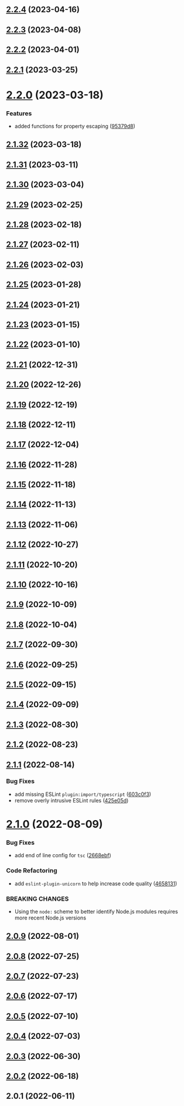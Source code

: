 ## [2.2.4](https://github.com/Avansai/properties-file/compare/2.2.3...2.2.4) (2023-04-16)

## [2.2.3](https://github.com/Avansai/properties-file/compare/2.2.2...2.2.3) (2023-04-08)

## [2.2.2](https://github.com/Avansai/properties-file/compare/2.2.1...2.2.2) (2023-04-01)

## [2.2.1](https://github.com/Avansai/properties-file/compare/2.2.0...2.2.1) (2023-03-25)

# [2.2.0](https://github.com/Avansai/properties-file/compare/2.1.32...2.2.0) (2023-03-18)

### Features

- added functions for property escaping ([95379d8](https://github.com/Avansai/properties-file/commit/95379d81cf0db14f49ff1fc869378ca8b64619b1))

## [2.1.32](https://github.com/Avansai/properties-file/compare/2.1.31...2.1.32) (2023-03-18)

## [2.1.31](https://github.com/Avansai/properties-file/compare/2.1.30...2.1.31) (2023-03-11)

## [2.1.30](https://github.com/Avansai/properties-file/compare/2.1.29...2.1.30) (2023-03-04)

## [2.1.29](https://github.com/Avansai/properties-file/compare/2.1.28...2.1.29) (2023-02-25)

## [2.1.28](https://github.com/Avansai/properties-file/compare/2.1.27...2.1.28) (2023-02-18)

## [2.1.27](https://github.com/Avansai/properties-file/compare/2.1.26...2.1.27) (2023-02-11)

## [2.1.26](https://github.com/Avansai/properties-file/compare/2.1.25...2.1.26) (2023-02-03)

## [2.1.25](https://github.com/Avansai/properties-file/compare/2.1.24...2.1.25) (2023-01-28)

## [2.1.24](https://github.com/Avansai/properties-file/compare/2.1.23...2.1.24) (2023-01-21)

## [2.1.23](https://github.com/Avansai/properties-file/compare/2.1.22...2.1.23) (2023-01-15)

## [2.1.22](https://github.com/Avansai/properties-file/compare/2.1.21...2.1.22) (2023-01-10)

## [2.1.21](https://github.com/Avansai/properties-file/compare/2.1.20...2.1.21) (2022-12-31)

## [2.1.20](https://github.com/Avansai/properties-file/compare/2.1.19...2.1.20) (2022-12-26)

## [2.1.19](https://github.com/Avansai/properties-file/compare/2.1.18...2.1.19) (2022-12-19)

## [2.1.18](https://github.com/Avansai/properties-file/compare/2.1.17...2.1.18) (2022-12-11)

## [2.1.17](https://github.com/Avansai/properties-file/compare/2.1.16...2.1.17) (2022-12-04)

## [2.1.16](https://github.com/Avansai/properties-file/compare/2.1.15...2.1.16) (2022-11-28)

## [2.1.15](https://github.com/Avansai/properties-file/compare/2.1.14...2.1.15) (2022-11-18)

## [2.1.14](https://github.com/Avansai/properties-file/compare/2.1.13...2.1.14) (2022-11-13)

## [2.1.13](https://github.com/Avansai/properties-file/compare/2.1.12...2.1.13) (2022-11-06)

## [2.1.12](https://github.com/Avansai/properties-file/compare/2.1.11...2.1.12) (2022-10-27)

## [2.1.11](https://github.com/Avansai/properties-file/compare/2.1.10...2.1.11) (2022-10-20)

## [2.1.10](https://github.com/Avansai/properties-file/compare/2.1.9...2.1.10) (2022-10-16)

## [2.1.9](https://github.com/Avansai/properties-file/compare/2.1.8...2.1.9) (2022-10-09)

## [2.1.8](https://github.com/Avansai/properties-file/compare/2.1.7...2.1.8) (2022-10-04)

## [2.1.7](https://github.com/Avansai/properties-file/compare/2.1.6...2.1.7) (2022-09-30)

## [2.1.6](https://github.com/Avansai/properties-file/compare/2.1.5...2.1.6) (2022-09-25)

## [2.1.5](https://github.com/Avansai/properties-file/compare/2.1.4...2.1.5) (2022-09-15)

## [2.1.4](https://github.com/Avansai/properties-file/compare/2.1.3...2.1.4) (2022-09-09)

## [2.1.3](https://github.com/Avansai/properties-file/compare/2.1.2...2.1.3) (2022-08-30)

## [2.1.2](https://github.com/Avansai/properties-file/compare/2.1.1...2.1.2) (2022-08-23)

## [2.1.1](https://github.com/Avansai/properties-file/compare/2.1.0...2.1.1) (2022-08-14)

### Bug Fixes

- add missing ESLint `plugin:import/typescript` ([603c0f3](https://github.com/Avansai/properties-file/commit/603c0f3b65bba08ce53159f65dff95d936dcb58b))
- remove overly intrusive ESLint rules ([425e05d](https://github.com/Avansai/properties-file/commit/425e05d66575b7cee60be7aa7543766c9f47f224))

# [2.1.0](https://github.com/Avansai/properties-file/compare/2.0.9...2.1.0) (2022-08-09)

### Bug Fixes

- add end of line config for `tsc` ([2668ebf](https://github.com/Avansai/properties-file/commit/2668ebf350300cb1c849b36f2fbb4a1aea74adc4))

### Code Refactoring

- add `eslint-plugin-unicorn` to help increase code quality ([4658131](https://github.com/Avansai/properties-file/commit/465813128f7c71d542650ad6c0b1514ad568571b))

### BREAKING CHANGES

- Using the `node:` scheme to better identify Node.js modules requires more recent Node.js versions

## [2.0.9](https://github.com/Avansai/properties-file/compare/2.0.8...2.0.9) (2022-08-01)

## [2.0.8](https://github.com/Avansai/properties-file/compare/2.0.7...2.0.8) (2022-07-25)

## [2.0.7](https://github.com/Avansai/properties-file/compare/2.0.6...2.0.7) (2022-07-23)

## [2.0.6](https://github.com/Avansai/properties-file/compare/2.0.5...2.0.6) (2022-07-17)

## [2.0.5](https://github.com/Avansai/properties-file/compare/2.0.4...2.0.5) (2022-07-10)

## [2.0.4](https://github.com/Avansai/properties-file/compare/2.0.3...2.0.4) (2022-07-03)

## [2.0.3](https://github.com/Avansai/properties-file/compare/2.0.2...2.0.3) (2022-06-30)

## [2.0.2](https://github.com/Avansai/properties-file/compare/2.0.1...2.0.2) (2022-06-18)

## 2.0.1 (2022-06-11)
